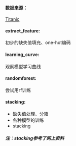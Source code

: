 #### 数据来源：  
  [Titanic](https://www.kaggle.com/c/titanic)  
#### extract_feature:  
  初步的缺失值填充、one-hot编码  
#### learning_curve:  
  观察模型学习曲线  
#### randomforest:  
  尝试用rf训练  
#### stacking:  
  * 缺失值处理、分箱  
  * 各种模型的训练  
  * stacking  

##### 注：stacking参考了网上资料
